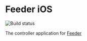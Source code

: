# Feeder iOS
![Build status](https://xcodecloudbadge.deno.dev/badge)

The controller application for [Feeder](https://github.com/TheNightmanCodeth/Feeder-Arduino)


